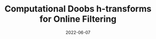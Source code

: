---
title: "Computational Doobs h-transforms for Online Filtering"
collection: publications
permalink: /publications/CDT
date: 2022-06-07
venue: 'arxiv'
link: 'https://arxiv.org/abs/2206.03369'
citation: 'Chopin, N., Fulop, A., Heng, J., & Thierry, A.H (2022). Computational Doobs h-transforms for Online Filtering.'
---